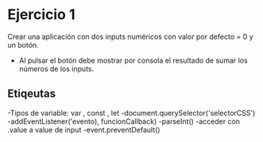 
# Ejercicio 1
Crear una aplicación con dos inputs numéricos con valor por defecto = 0 y un botón.
- Al pulsar el botón debe mostrar por consola el resultado de sumar los números de los inputs.

## Etiqeutas

-Tipos de variable: var , const , let
-document.querySelector('selectorCSS')
-addEventListener('evento), funcionCallback)
-parseInt()
-acceder con .value a value de input
-event.preventDefault()